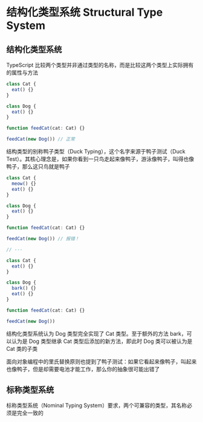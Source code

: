 # 结构化类型系统 Structural Type System

## 结构化类型系统

TypeScript 比较两个类型并非通过类型的名称，而是比较这两个类型上实际拥有的属性与方法

```ts
class Cat {
  eat() {}
}

class Dog {
  eat() {}
}

function feedCat(cat: Cat) {}

feedCat(new Dog()) // 正常
```

结构类型的别称鸭子类型（Duck Typing），这个名字来源于鸭子测试（Duck Test）。其核心理念是，如果你看到一只鸟走起来像鸭子，游泳像鸭子，叫得也像鸭子，那么这只鸟就是鸭子

```ts
class Cat {
  meow() {}
  eat() {}
}

class Dog {
  eat() {}
}

function feedCat(cat: Cat) {}

feedCat(new Dog()) // 报错！

// ---

class Cat {
  eat() {}
}

class Dog {
  bark() {}
  eat() {}
}

function feedCat(cat: Cat) {}

feedCat(new Dog())
```

结构化类型系统认为 Dog 类型完全实现了 Cat 类型。至于额外的方法 bark，可以认为是 Dog 类型继承 Cat 类型后添加的新方法，即此时 Dog 类可以被认为是 Cat 类的子类

面向对象编程中的里氏替换原则也提到了鸭子测试：如果它看起来像鸭子，叫起来也像鸭子，但是却需要电池才能工作，那么你的抽象很可能出错了

## 标称类型系统

标称类型系统（Nominal Typing System）要求，两个可兼容的类型，其名称必须是完全一致的
